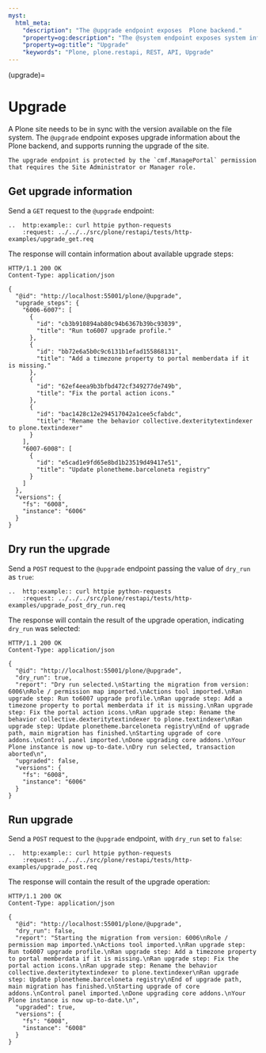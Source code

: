 ```yaml
---
myst:
  html_meta:
    "description": "The @upgrade endpoint exposes  Plone backend."
    "property=og:description": "The @system endpoint exposes system information about the Plone backend."
    "property=og:title": "Upgrade"
    "keywords": "Plone, plone.restapi, REST, API, Upgrade"
---
```


(upgrade)=

# Upgrade

A Plone site needs to be in sync with the version available on the file system.
The `@upgrade` endpoint exposes upgrade information about the Plone backend, and supports running the upgrade of the site.

```{note}
The upgrade endpoint is protected by the `cmf.ManagePortal` permission that requires the Site Administrator or Manager role.
```

## Get upgrade information

Send a `GET` request to the `@upgrade` endpoint:

```{eval-rst}
..  http:example:: curl httpie python-requests
    :request: ../../../src/plone/restapi/tests/http-examples/upgrade_get.req
```

The response will contain information about available upgrade steps:

```http
HTTP/1.1 200 OK
Content-Type: application/json

{
  "@id": "http://localhost:55001/plone/@upgrade",
  "upgrade_steps": {
    "6006-6007": [
      {
        "id": "cb3b910894ab80c94b6367b39bc93039",
        "title": "Run to6007 upgrade profile."
      },
      {
        "id": "bb72e6a5b0c9c6131b1efad155868131",
        "title": "Add a timezone property to portal memberdata if it is missing."
      },
      {
        "id": "62ef4eea9b3bfbd472cf349277de749b",
        "title": "Fix the portal action icons."
      },
      {
        "id": "bac1428c12e294517042a1cee5cfabdc",
        "title": "Rename the behavior collective.dexteritytextindexer to plone.textindexer"
      }
    ],
    "6007-6008": [
      {
        "id": "e5cad1e9fd65e8bd1b23519d49417e51",
        "title": "Update plonetheme.barceloneta registry"
      }
    ]
  },
  "versions": {
    "fs": "6008",
    "instance": "6006"
  }
}
```

## Dry run the upgrade

Send a `POST` request to the `@upgrade` endpoint passing the value of `dry_run` as `true`:

```{eval-rst}
..  http:example:: curl httpie python-requests
    :request: ../../../src/plone/restapi/tests/http-examples/upgrade_post_dry_run.req
```

The response will contain the result of the upgrade operation, indicating `dry_run` was selected:

```http
HTTP/1.1 200 OK
Content-Type: application/json

{
  "@id": "http://localhost:55001/plone/@upgrade",
  "dry_run": true,
  "report": "Dry run selected.\nStarting the migration from version: 6006\nRole / permission map imported.\nActions tool imported.\nRan upgrade step: Run to6007 upgrade profile.\nRan upgrade step: Add a timezone property to portal memberdata if it is missing.\nRan upgrade step: Fix the portal action icons.\nRan upgrade step: Rename the behavior collective.dexteritytextindexer to plone.textindexer\nRan upgrade step: Update plonetheme.barceloneta registry\nEnd of upgrade path, main migration has finished.\nStarting upgrade of core addons.\nControl panel imported.\nDone upgrading core addons.\nYour Plone instance is now up-to-date.\nDry run selected, transaction aborted\n",
  "upgraded": false,
  "versions": {
    "fs": "6008",
    "instance": "6006"
  }
}
```

## Run upgrade

Send a `POST` request to the `@upgrade` endpoint, with `dry_run` set to `false`:

```{eval-rst}
..  http:example:: curl httpie python-requests
    :request: ../../../src/plone/restapi/tests/http-examples/upgrade_post.req
```
The response will contain the result of the upgrade operation:

```http
HTTP/1.1 200 OK
Content-Type: application/json

{
  "@id": "http://localhost:55001/plone/@upgrade",
  "dry_run": false,
  "report": "Starting the migration from version: 6006\nRole / permission map imported.\nActions tool imported.\nRan upgrade step: Run to6007 upgrade profile.\nRan upgrade step: Add a timezone property to portal memberdata if it is missing.\nRan upgrade step: Fix the portal action icons.\nRan upgrade step: Rename the behavior collective.dexteritytextindexer to plone.textindexer\nRan upgrade step: Update plonetheme.barceloneta registry\nEnd of upgrade path, main migration has finished.\nStarting upgrade of core addons.\nControl panel imported.\nDone upgrading core addons.\nYour Plone instance is now up-to-date.\n",
  "upgraded": true,
  "versions": {
    "fs": "6008",
    "instance": "6008"
  }
}
```

